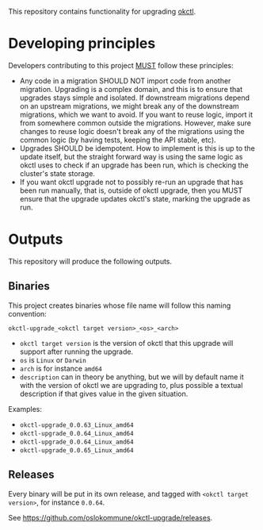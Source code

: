 This repository contains functionality for upgrading [okctl](https://github.com/oslokommune/okctl).

# Developing principles

Developers contributing to this project [MUST](https://www.ietf.org/rfc/rfc2119.txt) follow these principles:

* Any code in a migration SHOULD NOT import code from another migration.
  Upgrading is a complex domain, and this is to ensure that upgrades stays simple and isolated. If downstream migrations
  depend on an upstream migrations, we might break any of the downstream migrations, which we want to avoid. If you want
  to reuse logic, import it from somewhere common outside the migrations. However, make sure changes to reuse logic
  doesn't break any of the migrations using the common logic (by having tests, keeping the API stable, etc).
* Upgrades SHOULD be idempotent. How to implement is this is up to the update itself, but the straight forward way is
  using the same logic as okctl uses to check if an upgrade has been run, which is checking the cluster's state storage.
* If you want okctl upgrade not to possibly re-run an upgrade that has been run manually, that is, outside of okctl
  upgrade, then you MUST ensure that the upgrade updates okctl's state, marking the upgrade as run.

# Outputs

This repository will produce the following outputs.

## Binaries

This project creates binaries whose file name will follow this naming convention:

```
okctl-upgrade_<okctl target version>_<os>_<arch>
```

* `okctl target version` is the version of okctl that this upgrade will support after running the upgrade.
*  `os` is `Linux` or `Darwin`
* `arch` is for instance `amd64`
* `description` can in theory be anything, but we will by default name it with the version of okctl we are upgrading
to, plus possible a textual description if that gives value in the given situation.

Examples:
* `okctl-upgrade_0.0.63_Linux_amd64`
* `okctl-upgrade_0.0.64_Linux_amd64`
* `okctl-upgrade_0.0.64_Linux_amd64`
* `okctl-upgrade_0.0.65_Linux_amd64`

## Releases

Every binary will be put in its own release, and tagged with `<okctl target version>`, for instance `0.0.64`.

See https://github.com/oslokommune/okctl-upgrade/releases.
